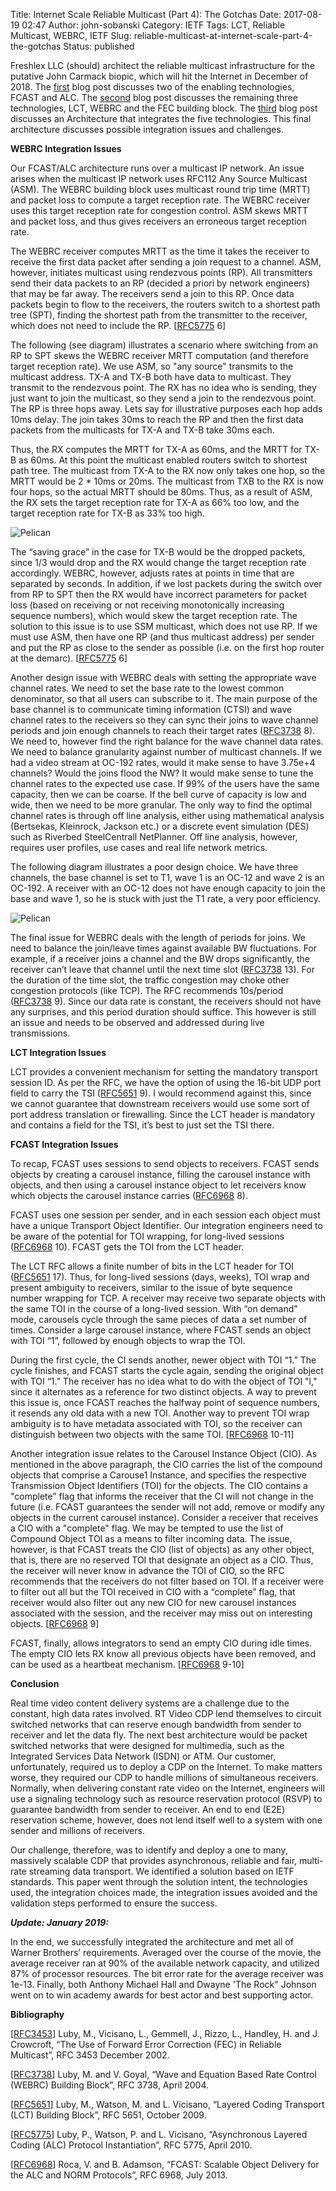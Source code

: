 Title: Internet Scale Reliable Multicast (Part 4):  The Gotchas
Date: 2017-08-19 02:47
Author: john-sobanski
Category: IETF
Tags: LCT, Reliable Multicast, WEBRC, IETF
Slug: reliable-multicast-at-internet-scale-part-4-the-gotchas
Status: published

Freshlex LLC (should) architect the reliable multicast infrastructure for the putative John Carmack biopic, which will hit the Internet in December of 2018. The [first]({filename}/reliable-multicast-at-internet-scale-part-1-fcast-and-alc.md) blog post discusses two of the enabling technologies, FCAST and ALC. The [second]({filename}/reliable-multicast-at-internet-scale-part-2-lct-webrc-and-fec.md) blog post discusses the remaining three technologies, LCT, WEBRC and the FEC building block. The [third]({filename}/reliable-multicast-at-internet-scale-part-3-the-architecture.md) blog post discusses an Architecture that integrates the five technologies. This final architecture discusses possible integration issues and challenges.

**WEBRC Integration Issues**

Our FCAST/ALC architecture runs over a multicast IP network. An issue arises when the multicast IP network uses RFC112 Any Source Multicast (ASM). The WEBRC building block uses multicast round trip time (MRTT) and packet loss to compute a target reception rate. The WEBRC receiver uses this target reception rate for congestion control. ASM skews MRTT and packet loss, and thus gives receivers an erroneous target reception rate.

The WEBRC receiver computes MRTT as the time it takes the receiver to receive the first data packet after sending a join request to a channel. ASM, however, initiates multicast using rendezvous points (RP). All transmitters send their data packets to an RP (decided a priori by network engineers) that may be far away. The receivers send a join to this RP. Once data packets begin to flow to the receivers, the routers switch to a shortest path tree (SPT), finding the shortest path from the transmitter to the receiver, which does not need to include the RP. [[RFC5775](https://tools.ietf.org/html/rfc5775) 6]

The following (see diagram) illustrates a scenario where switching from an RP to SPT skews the WEBRC receiver MRTT computation (and therefore target reception rate). We use ASM, so "any source" transmits to the multicast address. TX-A and TX-B both have data to multicast. They transmit to the rendezvous point. The RX has no idea who is sending, they just want to join the multicast, so they send a join to the rendezvous point. The RP is three hops away. Lets say for illustrative purposes each hop adds 10ms delay. The join takes 30ms to reach the RP and then the first data packets from the multicasts for TX-A and TX-B take 30ms each.

Thus, the RX computes the MRTT for TX-A as 60ms, and the MRTT for TX-B as 60ms. At this point the multicast enabled routers switch to shortest path tree. The multicast from TX-A to the RX now only takes one hop, so the MRTT would be 2 \* 10ms or 20ms. The multicast from TXB to the RX is now four hops, so the actual MRTT should be 80ms. Thus, as a result of ASM, the RX sets the target reception rate for TX-A as 66% too low, and the target reception rate for TX-B as 33% too high.

![Pelican]({filename}/images/Reliable_Multicast_at_Internet_Scale_Part_4_The_Gotchas/rm_1_5_webrc_corrpution_of_asm_calc-1024x605.png)

The “saving grace” in the case for TX-B would be the dropped packets, since 1/3 would drop and the RX would change the target reception rate accordingly. WEBRC, however, adjusts rates at points in time that are separated by seconds. In addition, if we lost packets during the switch over from RP to SPT then the RX would have incorrect parameters for packet loss (based on receiving or not receiving monotonically increasing sequence numbers), which would skew the target reception rate. The solution to this issue is to use SSM multicast, which does not use RP. If we must use ASM, then have one RP (and thus multicast address) per sender and put the RP as close to the sender as possible (i.e. on the first hop router at the demarc). [[RFC5775](https://tools.ietf.org/html/rfc5775) 6]

Another design issue with WEBRC deals with setting the appropriate wave channel rates. We need to set the base rate to the lowest common denominator, so that all users can subscribe to it. The main purpose of the base channel is to communicate timing information (CTSI) and wave channel rates to the receivers so they can sync their joins to wave channel periods and join enough channels to reach their target rates ([RFC3738](https://tools.ietf.org/html/rfc3738) 8). We need to, however find the right balance for the wave channel data rates. We need to balance granularity against number of multicast channels. If we had a video stream at OC-192 rates, would it make sense to have 3.75e+4 channels? Would the joins flood the NW? It would make sense to tune the channel rates to the expected use case. If 99% of the users have the same capacity, then we can be coarse. If the bell curve of capacity is low and wide, then we need to be more granular. The only way to find the optimal channel rates is through off line analysis, either using mathematical analysis (Bertsekas, Kleinrock, Jackson etc.) or a discrete event simulation (DES) such as Riverbed SteelCentrall NetPlanner. Off line analysis, however, requires user profiles, use cases and real life network metrics.

The following diagram illustrates a poor design choice. We have three channels, the base channel is set to T1, wave 1 is an OC-12 and wave 2 is an OC-192. A receiver with an OC-12 does not have enough capacity to join the base and wave 1, so he is stuck with just the T1 rate, a very poor efficiency.

![Pelican]({filename}/images/Reliable_Multicast_at_Internet_Scale_Part_4_The_Gotchas/rm_1_6_poor_lct_rate_channel_choices-1024x619.png)

The final issue for WEBRC deals with the length of periods for joins. We need to balance the join/leave times against available BW fluctuations. For example, if a receiver joins a channel and the BW drops significantly, the receiver can’t leave that channel until the next time slot ([RFC3738](https://tools.ietf.org/html/rfc3738) 13). For the duration of the time slot, the traffic congestion may choke other congestion protocols (like TCP). The RFC recommends 10s/period ([RFC3738](https://tools.ietf.org/html/rfc3738) 9). Since our data rate is constant, the receivers should not have any surprises, and this period duration should suffice. This however is still an issue and needs to be observed and addressed during live transmissions.

**LCT Integration Issues**

LCT provides a convenient mechanism for setting the mandatory transport session ID. As per the RFC, we have the option of using the 16-bit UDP port field to carry the TSI ([RFC5651](https://tools.ietf.org/html/rfc5651) 9). I would recommend against this, since we cannot guarantee that downstream receivers would use some sort of port address translation or firewalling. Since the LCT header is mandatory and contains a field for the TSI, it’s best to just set the TSI there.

**FCAST Integration Issues**

To recap, FCAST uses sessions to send objects to receivers. FCAST sends objects by creating a carousel instance, filling the carousel instance with objects, and then using a carousel instance object to let receivers know which objects the carousel instance carries ([RFC6968](https://tools.ietf.org/html/rfc6968) 8).

FCAST uses one session per sender, and in each session each object must have a unique Transport Object Identifier. Our integration engineers need to be aware of the potential for TOI wrapping, for long-lived sessions ([RFC6968](https://tools.ietf.org/html/rfc6968) 10). FCAST gets the TOI from the LCT header.

The LCT RFC allows a finite number of bits in the LCT header for TOI ([RFC5651](https://tools.ietf.org/html/rfc5651) 17). Thus, for long-lived sessions (days, weeks), TOI wrap and present ambiguity to receivers, similar to the issue of byte sequence number wrapping for TCP. A receiver may receive two separate objects with the same TOI in the course of a long-lived session. With “on demand" mode, carousels cycle through the same pieces of data a set number of times. Consider a large carousel instance, where FCAST sends an object with TOI “1”, followed by enough objects to wrap the TOI.

During the first cycle, the CI sends another, newer object with TOI “1.” The cycle finishes, and FCAST starts the cycle again, sending the original object with TOI “1.” The receiver has no idea what to do with the object of TOI "l," since it alternates as a reference for two distinct objects. A way to prevent this issue is, once FCAST reaches the halfway point of sequence numbers, it resends any old data with a new TOI. Another way to prevent TOI wrap ambiguity is to have metadata associated with TOI, so the receiver can distinguish between two objects with the same TOI. [[RFC6968](https://tools.ietf.org/html/rfc6968) 10-11]

Another integration issue relates to the Carousel Instance Object (CIO). As mentioned in the above paragraph, the CIO carries the list of the compound objects that comprise a Carouse1 Instance, and specifies the respective Transmission Object Identifiers (TOI) for the objects. The CIO contains a "complete” flag that informs the receiver that the CI will not change in the future (i.e. FCAST guarantees the sender will not add, remove or modify any objects in the current carousel instance). Consider a receiver that receives a CIO with a "complete" flag. We may be tempted to use the list of Compound Object TOI as a means to filter incoming data. The issue, however, is that FCAST treats the CIO (list of objects) as any other object, that is, there are no reserved TOI that designate an object as a CIO. Thus, the receiver will never know in advance the TOI of CIO, so the RFC recommends that the receivers do not filter based on TOI. If a receiver were to filter out all but the TOI received in CIO with a “complete” flag, that receiver would also filter out any new CIO for new carousel instances associated with the session, and the receiver may miss out on interesting objects. [[RFC6968](https://tools.ietf.org/html/rfc6968) 9]

FCAST, finally, allows integrators to send an empty CIO during idle times. The empty CIO lets RX know all previous objects have been removed, and can be used as a heartbeat mechanism. [[RFC6968](https://tools.ietf.org/html/rfc6968) 9-10]

**Conclusion**

Real time video content delivery systems are a challenge due to the constant, high data rates involved. RT Video CDP lend themselves to circuit switched networks that can reserve enough bandwidth from sender to receiver and let the data fly. The next best architecture would be packet switched networks that were designed for multimedia, such as the Integrated Services Data Network (ISDN) or ATM. Our customer, unfortunately, required us to deploy a CDP on the Internet. To make matters worse, they required our CDP to handle millions of simultaneous receivers. Normally, when delivering constant rate video on the Internet, engineers will use a signaling technology such as resource reservation protocol (RSVP) to guarantee bandwidth from sender to receiver. An end to end (E2E) reservation scheme, however, does not lend itself well to a system with one sender and millions of receivers.

Our challenge, therefore, was to identify and deploy a one to many, massively scalable CDP that provides asynchronous, reliable and fair, multi-rate streaming data transport. We identified a solution based on IETF standards. This paper went through the solution intent, the technologies used, the integration choices made, the integration issues avoided and the validation steps performed to ensure the success.

***Update: January 2019:***

In the end, we successfully integrated the architecture and met all of Warner Brothers’ requirements. Averaged over the course of the movie, the average receiver ran at 90% of the available network capacity, and utilized 87% of processor resources. The bit error rate for the average receiver was 1e-13. Finally, both Anthony Michael Hall and Dwayne 'The Rock" Johnson went on to win academy awards for best actor and best supporting actor.

**Bibliography**

[[RFC3453](https://www.ietf.org/rfc/rfc3453.txt)] Luby, M., Vicisano, L., Gemmell, J., Rizzo, L., Handley, H. and J. Crowcroft, “The Use of Forward Error Correction (FEC) in Reliable Multicast”, RFC 3453 December 2002.

[[RFC3738](https://tools.ietf.org/html/rfc3738)] Luby, M. and V. Goyal, “Wave and Equation Based Rate Control (WEBRC) Building Block”, RFC 3738, April 2004.

[[RFC5651](https://tools.ietf.org/html/rfc5651)] Luby, M., Watson, M. and L. Vicisano, “Layered Coding Transport (LCT) Building Block”, RFC 5651, October 2009.

[[RFC5775](https://tools.ietf.org/html/rfc5775)] Luby, P., Watson, P. and L. Vicisano, “Asynchronous Layered Coding (ALC) Protocol Instantiation”, RFC 5775, April 2010.

[[RFC6968](https://tools.ietf.org/html/rfc6968)] Roca, V. and B. Adamson, “FCAST: Scalable Object Delivery for the ALC and NORM Protocols”, RFC 6968, July 2013.

